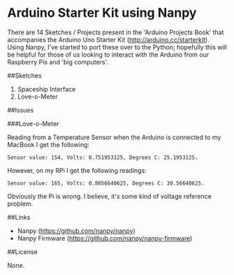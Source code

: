 Arduino Starter Kit using Nanpy
===============================

There are 14 Sketches / Projects present in the 'Arduino Projects Book' that accompanies the Arduino Uno Starter Kit (http://arduino.cc/starterkit). Using Nanpy, I've started to port these over to the Python; hopefully this will be helpful for those of us looking to interact with the Arduino from our Raspberry Pis and 'big computers'.

##Sketches

1. Spaceship Interface
2. Love-o-Meter

##Issues

###Love-o-Meter 

Reading from a Temperature Sensor when the Arduino is connected to my MacBook I get the following: 

    Sensor value: 154, Volts: 0.751953125, Degrees C: 25.1953125.
    
However, on my RPi I get the following readings:

    Sensor value: 165, Volts: 0.8056640625, Degrees C: 30.56640625.
    
Obviously the Pi is wrong. I believe, it's some kind of voltage reference problem.


##Links

 * Nanpy (https://github.com/nanpy/nanpy)
 * Nanpy Firmware (https://github.com/nanpy/nanpy-firmware)


##License

None.